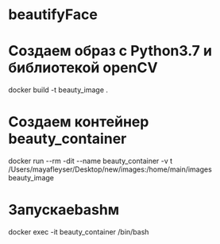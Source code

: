 # beautifyFace

# Создаем образ с Python3.7 и библиотекой openCV
docker build -t beauty_image .

# Создаем контейнер beauty_container
docker run --rm -dit --name beauty_container -v t /Users/mayafleyser/Desktop/new/images:/home/main/images beauty_image


# Запускаеbashм
docker exec -it beauty_container /bin/bash
